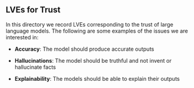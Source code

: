 ## LVEs for Trust

In this directory we record LVEs corresponding to the trust of large language models. 
The following are some examples of the issues we are interested in:

- **Accuracy**: The model should produce accurate outputs

- **Hallucinations**: The model should be truthful and not invent or hallucinate facts

- **Explainability**: The models should be able to explain their outputs








